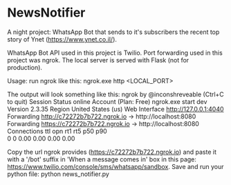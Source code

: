# NewsNotifier
 A night project: WhatsApp Bot that sends to it's subscribers the recent top story of Ynet (https://www.ynet.co.il/).  
 

 WhatsApp Bot API used in this project is Twilio.
 Port forwarding used in this project was ngrok.
 The local server is served with Flask (not for production).


Usage:
run ngrok like this:
    ngrok.exe http <LOCAL_PORT>

The output will look something like this:
    ngrok by @inconshreveable                                          (Ctrl+C to quit)
    Session Status                online
    Account                       <email> (Plan: Free)                      ngrok.exe start dev
    Version                       2.3.35
    Region                        United States (us)
    Web Interface                 http://127.0.0.1:4040
    Forwarding                    http://c72272b7b722.ngrok.io -> http://localhost:8080
    Forwarding                    https://c72272b7b722.ngrok.io -> http://localhost:8080
    Connections                   ttl     opn     rt1     rt5     p50     p90          
                                  0       0       0.00    0.00    0.00    0.00         

Copy the url ngrok provides (https://c72272b7b722.ngrok.io) and paste it with a '/bot' suffix in 'When a message comes in' box
in this page: https://www.twilio.com/console/sms/whatsapp/sandbox. Save and run your python file:
    python news_notifier.py
